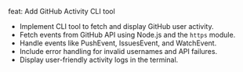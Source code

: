 feat: Add GitHub Activity CLI tool

- Implement CLI tool to fetch and display GitHub user activity.
- Fetch events from GitHub API using Node.js and the `https` module.
- Handle events like PushEvent, IssuesEvent, and WatchEvent.
- Include error handling for invalid usernames and API failures.
- Display user-friendly activity logs in the terminal.
